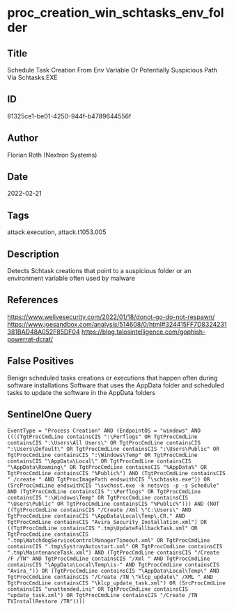 # proc_creation_win_schtasks_env_folder

## Title
Schedule Task Creation From Env Variable Or Potentially Suspicious Path Via Schtasks.EXE

## ID
81325ce1-be01-4250-944f-b4789644556f

## Author
Florian Roth (Nextron Systems)

## Date
2022-02-21

## Tags
attack.execution, attack.t1053.005

## Description
Detects Schtask creations that point to a suspicious folder or an environment variable often used by malware

## References
https://www.welivesecurity.com/2022/01/18/donot-go-do-not-respawn/
https://www.joesandbox.com/analysis/514608/0/html#324415FF7D8324231381BAD48A052F85DF04
https://blog.talosintelligence.com/gophish-powerrat-dcrat/

## False Positives
Benign scheduled tasks creations or executions that happen often during software installations
Software that uses the AppData folder and scheduled tasks to update the software in the AppData folders

## SentinelOne Query
```
EventType = "Process Creation" AND (EndpointOS = "windows" AND ((((TgtProcCmdLine containsCIS ":\Perflogs" OR TgtProcCmdLine containsCIS ":\Users\All Users\" OR TgtProcCmdLine containsCIS ":\Users\Default\" OR TgtProcCmdLine containsCIS ":\Users\Public" OR TgtProcCmdLine containsCIS ":\Windows\Temp" OR TgtProcCmdLine containsCIS "\AppData\Local\" OR TgtProcCmdLine containsCIS "\AppData\Roaming\" OR TgtProcCmdLine containsCIS "%AppData%" OR TgtProcCmdLine containsCIS "%Public%") AND (TgtProcCmdLine containsCIS " /create " AND TgtProcImagePath endswithCIS "\schtasks.exe")) OR (SrcProcCmdLine endswithCIS "\svchost.exe -k netsvcs -p -s Schedule" AND (TgtProcCmdLine containsCIS ":\Perflogs" OR TgtProcCmdLine containsCIS ":\Windows\Temp" OR TgtProcCmdLine containsCIS "\Users\Public" OR TgtProcCmdLine containsCIS "%Public%"))) AND (NOT ((TgtProcCmdLine containsCIS "/Create /Xml \"C:\Users\" AND TgtProcCmdLine containsCIS "\AppData\Local\Temp\.CR." AND TgtProcCmdLine containsCIS "Avira_Security_Installation.xml") OR ((TgtProcCmdLine containsCIS ".tmp\UpdateFallbackTask.xml" OR TgtProcCmdLine containsCIS ".tmp\WatchdogServiceControlManagerTimeout.xml" OR TgtProcCmdLine containsCIS ".tmp\SystrayAutostart.xml" OR TgtProcCmdLine containsCIS ".tmp\MaintenanceTask.xml") AND (TgtProcCmdLine containsCIS "/Create /F /TN" AND TgtProcCmdLine containsCIS "/Xml " AND TgtProcCmdLine containsCIS "\AppData\Local\Temp\is-" AND TgtProcCmdLine containsCIS "Avira_")) OR (TgtProcCmdLine containsCIS "\AppData\Local\Temp\" AND TgtProcCmdLine containsCIS "/Create /TN \"klcp_update\" /XML " AND TgtProcCmdLine containsCIS "\klcp_update_task.xml") OR (SrcProcCmdLine containsCIS "unattended.ini" OR TgtProcCmdLine containsCIS "update_task.xml") OR TgtProcCmdLine containsCIS "/Create /TN TVInstallRestore /TR"))))

```